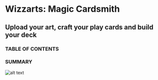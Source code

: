 # Wizzarts: Magic Cardsmith
## Upload your art, craft your play cards and build your deck
### TABLE OF CONTENTS
### SUMMARY
![alt text][logo]
### 











[logo]: https://github.com/Aistonuts/CSharp_Asp.net_SoftUniProject/tree/main/Wizzarts/Web/Wizzarts.Web/wwwroot/images/navigation
